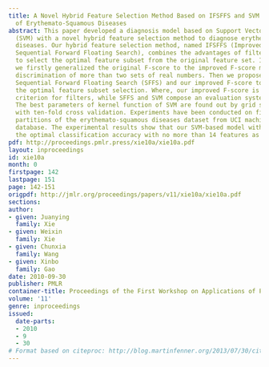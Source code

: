 ```yaml
---
title: A Novel Hybrid Feature Selection Method Based on IFSFFS and SVM for the Diagnosis
  of Erythemato-Squamous Diseases
abstract: This paper developed a diagnosis model based on Support Vector Machines
  (SVM) with a novel hybrid feature selection method to diagnose erythemato-squamous
  diseases. Our hybrid feature selection method, named IFSFFS (Improved F-score and
  Sequential Forward Floating Search), combines the advantages of filters and wrappers
  to select the optimal feature subset from the original feature set. In our IFSFFS,
  we firstly generalized the original F-score to the improved F-score measuring the
  discrimination of more than two sets of real numbers. Then we proposed to combine
  Sequential Forward Floating Search (SFFS) and our improved F-score to accomplish
  the optimal feature subset selection. Where, our improved F-score is an evaluation
  criterion for filters, while SFFS and SVM compose an evaluation system of wrappers.
  The best parameters of kernel function of SVM are found out by grid search technique
  with ten-fold cross validation. Experiments have been conducted on five random training-test
  partitions of the erythemato-squamous diseases dataset from UCI machine learning
  database. The experimental results show that our SVM-based model with IFSFFS achieved
  the optimal classification accuracy with no more than 14 features as well.
pdf: http://proceedings.pmlr.press/xie10a/xie10a.pdf
layout: inproceedings
id: xie10a
month: 0
firstpage: 142
lastpage: 151
page: 142-151
origpdf: http://jmlr.org/proceedings/papers/v11/xie10a/xie10a.pdf
sections: 
author:
- given: Juanying
  family: Xie
- given: Weixin
  family: Xie
- given: Chunxia
  family: Wang
- given: Xinbo
  family: Gao
date: 2010-09-30
publisher: PMLR
container-title: Proceedings of the First Workshop on Applications of Pattern Analysis
volume: '11'
genre: inproceedings
issued:
  date-parts:
  - 2010
  - 9
  - 30
# Format based on citeproc: http://blog.martinfenner.org/2013/07/30/citeproc-yaml-for-bibliographies/
---
```

